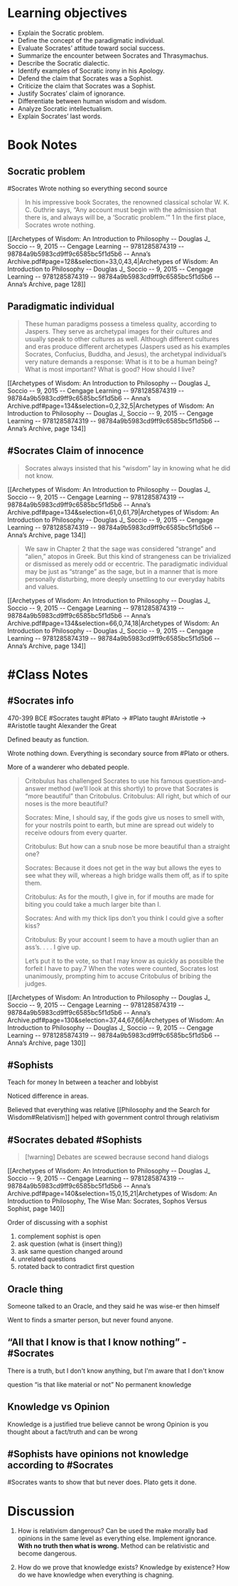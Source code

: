 # Learning objectives
- Explain the Socratic problem. 
- Define the concept of the paradigmatic individual.
- Evaluate Socrates’ attitude toward social success. 
- Summarize the encounter between Socrates and Thrasymachus. 
- Describe the Socratic dialectic. 
- Identify examples of Socratic irony in his Apology. 
- Defend the claim that Socrates was a Sophist. 
- Criticize the claim that Socrates was a Sophist. 
- Justify Socrates’ claim of ignorance. 
- Differentiate between human wisdom and wisdom. 
- Analyze Socratic intellectualism. 
- Explain Socrates’ last words.

# Book Notes

## Socratic problem

#Socrates Wrote nothing so everything second source 

> In his impressive book Socrates, the renowned classical scholar W. K. C. Guthrie says, “Any account must begin with the admission that there is, and always will be, a ‘Socratic problem.’” 1 In the first place, Socrates wrote nothing.

[[Archetypes of Wisdom: An Introduction to Philosophy -- Douglas J_ Soccio -- 9, 2015 -- Cengage Learning -- 9781285874319 -- 98784a9b5983cd9ff9c6585bc5f1d5b6 -- Anna’s Archive.pdf#page=128&selection=33,0,43,4|Archetypes of Wisdom: An Introduction to Philosophy -- Douglas J_ Soccio -- 9, 2015 -- Cengage Learning -- 9781285874319 -- 98784a9b5983cd9ff9c6585bc5f1d5b6 -- Anna’s Archive, page 128]]

## Paradigmatic individual

> These human paradigms possess a timeless quality, according to Jaspers. They serve as archetypal images for their cultures and usually speak to other cultures as well. Although different cultures and eras produce different archetypes (Jaspers used as his examples Socrates, Confucius, Buddha, and Jesus), the archetypal individual’s very nature demands a response: What is it to be a human being? What is most important? What is good? How should I live?

[[Archetypes of Wisdom: An Introduction to Philosophy -- Douglas J_ Soccio -- 9, 2015 -- Cengage Learning -- 9781285874319 -- 98784a9b5983cd9ff9c6585bc5f1d5b6 -- Anna’s Archive.pdf#page=134&selection=0,2,32,5|Archetypes of Wisdom: An Introduction to Philosophy -- Douglas J_ Soccio -- 9, 2015 -- Cengage Learning -- 9781285874319 -- 98784a9b5983cd9ff9c6585bc5f1d5b6 -- Anna’s Archive, page 134]]

## #Socrates Claim of innocence

> Socrates always insisted that his “wisdom” lay in knowing what he did not know.

[[Archetypes of Wisdom: An Introduction to Philosophy -- Douglas J_ Soccio -- 9, 2015 -- Cengage Learning -- 9781285874319 -- 98784a9b5983cd9ff9c6585bc5f1d5b6 -- Anna’s Archive.pdf#page=134&selection=61,0,61,79|Archetypes of Wisdom: An Introduction to Philosophy -- Douglas J_ Soccio -- 9, 2015 -- Cengage Learning -- 9781285874319 -- 98784a9b5983cd9ff9c6585bc5f1d5b6 -- Anna’s Archive, page 134]]

> We saw in Chapter 2 that the sage was considered “strange” and “alien,” atopos in Greek. But this kind of strangeness can be trivialized or dismissed as merely odd or eccentric. The paradigmatic individual may be just as “strange” as the sage, but in a manner that is more personally disturbing, more deeply unsettling to our everyday habits and values.

[[Archetypes of Wisdom: An Introduction to Philosophy -- Douglas J_ Soccio -- 9, 2015 -- Cengage Learning -- 9781285874319 -- 98784a9b5983cd9ff9c6585bc5f1d5b6 -- Anna’s Archive.pdf#page=134&selection=66,0,74,18|Archetypes of Wisdom: An Introduction to Philosophy -- Douglas J_ Soccio -- 9, 2015 -- Cengage Learning -- 9781285874319 -- 98784a9b5983cd9ff9c6585bc5f1d5b6 -- Anna’s Archive, page 134]]

# #Class Notes

## #Socrates info
470-399 BCE
#Socrates taught #Plato → #Plato taught #Aristotle → #Aristotle taught Alexander the Great

Defined beauty as function.

Wrote nothing down. Everything is secondary source from #Plato or others.

More of a wanderer who debated people.

> Critobulus has challenged Socrates to use his famous question-and-answer method (we’ll look at this shortly) to prove that Socrates is “more beautiful” than Critobulus. 
> 	Critobulus: All right, but which of our noses is the more beautiful? 
> 	
> 	Socrates: Mine, I should say, if the gods give us noses to smell with, for your nostrils point to earth, but mine are spread out widely to receive odours from every quarter. 
> 	
> 	Critobulus: But how can a snub nose be more beautiful than a straight one? 
> 	
> 	Socrates: Because it does not get in the way but allows the eyes to see what they will, whereas a high bridge walls them off, as if to spite them. 
> 	
> 	Critobulus: As for the mouth, I give in, for if mouths are made for biting you could take a much larger bite than I. 
> 	
> 	Socrates: And with my thick lips don’t you think I could give a softer kiss? 
> 	
> 	Critobulus: By your account I seem to have a mouth uglier than an ass’s. . . . I give up. 
> 	
> 	Let’s put it to the vote, so that I may know as quickly as possible the forfeit I have to pay.7 When the votes were counted, Socrates lost unanimously, prompting him to accuse Critobulus of bribing the judges.

[[Archetypes of Wisdom: An Introduction to Philosophy -- Douglas J_ Soccio -- 9, 2015 -- Cengage Learning -- 9781285874319 -- 98784a9b5983cd9ff9c6585bc5f1d5b6 -- Anna’s Archive.pdf#page=130&selection=37,44,67,66|Archetypes of Wisdom: An Introduction to Philosophy -- Douglas J_ Soccio -- 9, 2015 -- Cengage Learning -- 9781285874319 -- 98784a9b5983cd9ff9c6585bc5f1d5b6 -- Anna’s Archive, page 130]]

## #Sophists 
Teach for money
In between a teacher and lobbyist

Noticed difference in areas.

Believed that everything was relative [[Philosophy and the Search for Wisdom#Relativism]]
helped with government control through relativism

## #Socrates debated #Sophists

> [!warning] Debates are scewed becrause second hand dialogs

[[Archetypes of Wisdom: An Introduction to Philosophy -- Douglas J_ Soccio -- 9, 2015 -- Cengage Learning -- 9781285874319 -- 98784a9b5983cd9ff9c6585bc5f1d5b6 -- Anna’s Archive.pdf#page=140&selection=15,0,15,21|Archetypes of Wisdom: An Introduction to Philosophy, The Wise Man: Socrates, Sophos Versus Sophist, page 140]]

Order of discussing with a sophist
1. complement sophist is open
2. ask question (what is {insert thing})
3. ask same question changed around
4. unrelated questions
5. rotated back to contradict first question

## Oracle thing
Someone talked to an Oracle, and they said he was wise-er then himself

Went to finds a smarter person, but never found anyone.

## “All that I know is that I know nothing” - #Socrates 
There is a truth, but I don't know anything, but I'm aware that I don't know

question “is that like material or not” No permanent knowledge

## Knowledge vs Opinion
Knowledge is a justified true believe cannot be wrong
Opinion is you thought about a fact/truth and can be wrong

## #Sophists have opinions not knowledge according to #Socrates 
#Socrates wants to show that but never does. Plato gets it done. 

# Discussion 

1. How is relativism dangerous?
Can be used the make morally bad opinions in the same level as everything else. Implement ignorance. **With no truth then what is wrong.** Method can be relativistic and become dangerous. 

2. How do we prove that knowledge exists?
Knowledge by existence? How do we have knowledge when everything is chagning. 